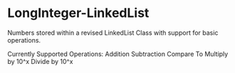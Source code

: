 # LongInteger-LinkedList
Numbers stored within a revised LinkedList Class with support for basic operations.

Currently Supported Operations:
Addition
Subtraction
Compare To 
Multiply by 10^x
Divide by 10^x

